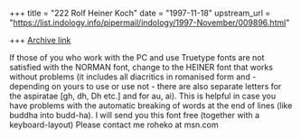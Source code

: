 +++
title = "222 Rolf Heiner Koch"
date = "1997-11-18"
upstream_url = "https://list.indology.info/pipermail/indology/1997-November/009896.html"

+++
[Archive link](https://list.indology.info/pipermail/indology/1997-November/009896.html)

If those of you who work with the PC and use
Truetype fonts are not satisfied with the NORMAN
font, change to the HEINER font that works without
problems (it includes all diacritics in romanised
form and - depending on yours to use or use not -
there are also separate letters for the aspiratae
[gh, dh, Dh etc.] and for au, ai). This is helpful
in case you have problems with the automatic
breaking of words at the end of lines (like buddha
into budd-ha).
I will send you this font free (together with a
keyboard-layout)
Please contact me
roheko at msn.com



